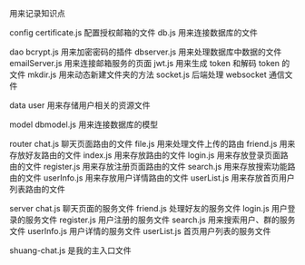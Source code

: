 用来记录知识点

config
  certificate.js 配置授权邮箱的文件
  db.js 用来连接数据库的文件

dao
  bcrypt.js 用来加密密码的插件
  dbserver.js 用来处理数据库中数据的文件
  emailServer.js 用来连接邮箱服务的页面
  jwt.js 用来生成 token 和解码 token 的文件
  mkdir.js 用来动态新建文件夹的方法
  socket.js 后端处理 websocket 通信文件

data
  user 用来存储用户相关的资源文件

model
  dbmodel.js 用来连接数据库的模型

router
  chat.js 聊天页面路由的文件
  file.js 用来处理文件上传的路由
  friend.js 用来存放好友路由的文件
  index.js 用来存放路由的文件
  login.js 用来存放登录页面路由的文件
  register.js 用来存放注册页面路由的文件
  search.js 用来存放搜索功能路由的文件
  userInfo.js 用来存放用户详情路由的文件
  userList.js 用来存放首页用户列表路由的文件

server
  chat.js 聊天页面的服务文件
  friend.js 处理好友的服务文件
  login.js 用户登录的服务文件
  register.js 用户注册的服务文件
  search.js 用来搜索用户、群的服务文件
  userInfo.js 用户详情的服务文件
  userList.js 首页用户列表的服务文件

shuang-chat.js  是我的主入口文件